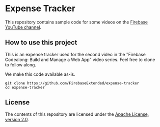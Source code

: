 # Expense Tracker

This repository contains sample code for some videos on the [Firebase
YouTube channel](https://www.youtube.com/c/firebase).

## How to use this project

This is an expense tracker used for the second video in the "Firebase Codealong: Build and Manage a Web App" video series. Feel free to clone to follow along.

We make this code available as-is.


``` shell
git clone https://github.com/FirebaseExtended/expense-tracker
cd expense-tracker
```

## License

The contents of this repository are licensed under the
[Apache License, version 2.0](http://www.apache.org/licenses/LICENSE-2.0).

